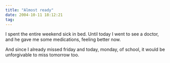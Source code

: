 ```yaml
---
title: "Almost ready"
date: 2004-10-11 18:12:21
tag: 
---
```

<p>I spent the entire weekend sick in bed. Until today I went to see a doctor, and he gave me some medications, feeling better now.</p>

<p>And since I already missed friday and today, monday, of school, it would be unforgivable to miss tomorrow too.</p>
